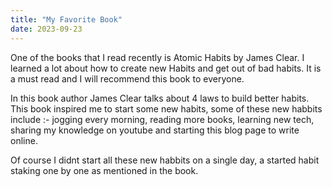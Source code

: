 ```yaml
---
title: "My Favorite Book"
date: 2023-09-23
---
```


One of the books that I read recently is Atomic Habits by James Clear. I learned a lot about how to create new Habits and get out of bad habits. It is a must read and I will recommend this book to everyone.

In this book author James Clear talks about 4 laws to build better habits. This book inspired me to start some new habits, some of these new habbits include :- jogging every morning, reading more books, learning new tech, sharing my knowledge on youtube and starting this blog page to write online.

Of course I didnt start all these new habbits on a single day, a started habit staking one by one as mentioned in the book.
